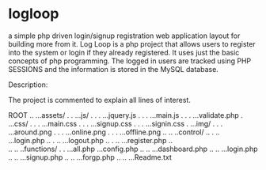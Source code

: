 # logloop
a simple php driven login/signup registration web application layout for building more from it.
Log Loop is a php project that allows users to register into the system or login if they already registered. 
It uses just the basic concepts of php programming. The logged in users are tracked using PHP SESSIONS and 
the information is stored in the MySQL database.

Description:

The project is commented to explain all lines of interest.

ROOT
..
...assets/
         .
         .
         ...js/
         .	  .
         .	  ...jquery.js
         .	  .
         .	  ...main.js
         .    . 
         .    ...validate.php
         .
         ...css/
         .     .
         .     ...main.css
         .     . 
         .     ...signup.css
         .     .
         .     ...signin.css
         .
         ...img/
         .     .
         .     ...around.png
         .     .
         .     ...online.png
         .     .
         .     ...offline.png
..
..
..control/
..       .
..       ...login.php
..       .
..       ...logout.php
..		 .
..		 ...register.php
..		 
..
..
..functions/
			.
			.
			...all.php
...config.php
..
..
...dashboard.php
..
..
...login.php
..
..
...signup.php
..
..
...forgp.php
..
..
...Readme.txt
